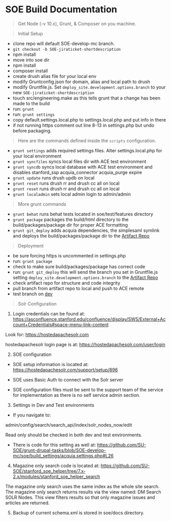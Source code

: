 # SOE Build Documentation

> Get Node (-v 10.x), Grunt, & Composer on you machine.

> Initial Setup

* clone repo will default SOE-develop-mc branch.
* `git checkout -b SOE-jiraticket-shortdescription`
* npm install
* move into soe dir
* npm install
* composer install
* create drush alias file for your local env
* modify Gruntconfig.json  for domain, alias and local path to drush
* modify Gruntfile.js. Set `deploy_site.development.options.branch` to your new `SOE-jiraticket-shortdescription`
* touch src/engineering.make as this tells grunt that a change has been made to the build
* run: `grunt`
* run: `grunt settings`
* copy default.settings.local.php to settings.local.php and put info in there
* if not running https comment out line 8-13 in settings.php but undo before packaging.


> Here are the commands defined inside the `scripts` configuration.

* `grunt settings` adds required settings files. Alter settings.local.php for your local environment
* `grunt syncfiles` syncs local files dir with ACE test environment
*  `grunt syncdb` syncs local database with ACE test environment and disables stanford_ssp acquia_connector acquia_purge expire
*  `grunt update` runs drush updb on local
*  `grunt reset` runs drush rr and drush cc all on local
*  `grunt reset` runs drush rr and drush cc all on local
*  `grunt localadmin` sets local admin login to admin/admin

> More grunt commands

* `grunt behat` runs behat tests located in soe/test/features directory
* `grunt package` packages the build/html directory to the build/packages/package dir for proper ACE formatting
* `grunt git_deploy` adds acquia dependencies, the simplesaml symlink and deploys the build/packages/package dir to the [Artifact Repo](https://github.com/SU-SWS/sws_soe_ace)

> Deployment 

* be sure forcing https is uncommented in settings.php
* run: `grunt package`
* check to make sure build/packages/package has correct code
* run: `grunt git_deploy` this will send the branch you set in Gruntfile.js setting `deploy_site.development.options.branch` to the [Artifact Repo](https://github.com/SU-SWS/sws_soe_ace)
* check artifact repo for structure and code integrity
* pull branch from artifact repo to local and push to ACE remote
* test branch on [dev](https://eng-dev.stanford.edu)

> Solr Configuration

1. Login credentials can be found at: https://asconfluence.stanford.edu/confluence/display/SWS/External+Account+Credentials#space-menu-link-content

Look for: https://hostedapachesolr.com

hostedapachesolr login page is at: https://hostedapachesolr.com/user/login

2. SOE configuration

- SOE setup information is located at: https://hostedapachesolr.com/support/setup/896

- SOE uses Basic Auth to connect with the Solr server

- SOE configuration files must be sent to the support team of the service for implementation as there is no self service admin section.

3. Settings in Dev and Test environments

- If you navigate to:

admin/config/search/search_api/index/solr_nodes_now/edit

Read only should be checked in both dev and test environments.

- There is code for this setting as well at: https://github.com/SU-SOE/grunt-drupal-tasks/blob/SOE-develop-mc/soe/build_settings/acquia.settings.php#L26

4. Magazine only search code is located at: https://github.com/SU-SOE/stanford_soe_helper/tree/7.x-2.x/modules/stanford_soe_helper_search

The magazine only search uses the same index as the whole site search. The magazine only search returns results via the view named: DM Search SOLR Nodes. This view filters results so that only magazine issues and articles are returned.

5. Backup of current schema.xml is stored in soe/docs directory.
